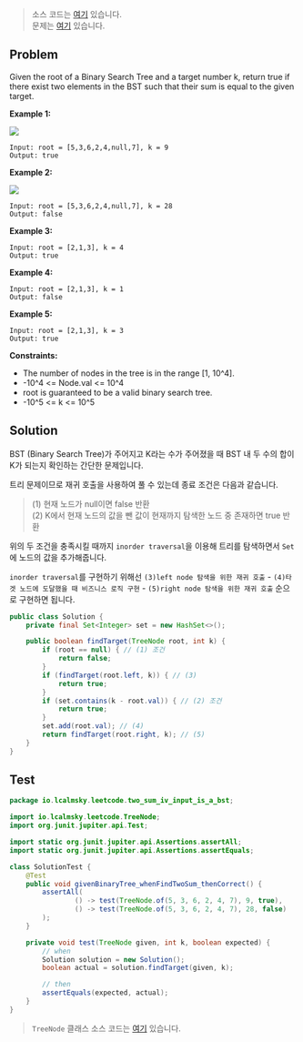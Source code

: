 > 소스 코드는 [여기](https://github.com/lcalmsky/leetcode/blob/master/src/main/java/io/lcalmsky/leetcode/two_sum_iv_input_is_a_bst/Solution.java) 있습니다.  
> 문제는 [여기](https://leetcode.com/explore/challenge/card/august-leetcoding-challenge-2021/616/week-4-august-22nd-august-28th/3908/) 있습니다.

## Problem

Given the root of a Binary Search Tree and a target number k, return true if there exist two elements in the BST such that their sum is equal to the given target.

**Example 1:**

![](https://assets.leetcode.com/uploads/2020/09/21/sum_tree_1.jpg)

```text
Input: root = [5,3,6,2,4,null,7], k = 9
Output: true
```

**Example 2:**

![](https://assets.leetcode.com/uploads/2020/09/21/sum_tree_2.jpg)

```text
Input: root = [5,3,6,2,4,null,7], k = 28
Output: false
```

**Example 3:**

```text
Input: root = [2,1,3], k = 4
Output: true
```

**Example 4:**

```text
Input: root = [2,1,3], k = 1
Output: false
```

**Example 5:**

```text
Input: root = [2,1,3], k = 3
Output: true
```

**Constraints:**

* The number of nodes in the tree is in the range [1, 10^4].
* -10^4 <= Node.val <= 10^4
* root is guaranteed to be a valid binary search tree.
* -10^5 <= k <= 10^5

## Solution

BST (Binary Search Tree)가 주어지고 K라는 수가 주어졌을 때 BST 내 두 수의 합이 K가 되는지 확인하는 간단한 문제입니다.

트리 문제이므로 재귀 호출을 사용하여 풀 수 있는데 종료 조건은 다음과 같습니다.

> (1) 현재 노드가 null이면 false 반환  
> (2) K에서 현재 노드의 값을 뺀 값이 현재까지 탐색한 노드 중 존재하면 true 반환  

위의 두 조건을 충족시킬 때까지 `inorder traversal`을 이용해 트리를 탐색하면서 `Set`에 노드의 값을 추가해줍니다.

`inorder traversal`를 구현하기 위해선 `(3)left node 탐색을 위한 재귀 호출` - `(4)타겟 노드에 도달했을 때 비즈니스 로직 구현` - `(5)right node 탐색을 위한 재귀 호출` 순으로 구현하면 됩니다.

```java
public class Solution {
    private final Set<Integer> set = new HashSet<>();

    public boolean findTarget(TreeNode root, int k) {
        if (root == null) { // (1) 조건
            return false;
        }
        if (findTarget(root.left, k)) { // (3)
            return true;
        }
        if (set.contains(k - root.val)) { // (2) 조건
            return true;
        }
        set.add(root.val); // (4)
        return findTarget(root.right, k); // (5)
    }
}
```

## Test

```java
package io.lcalmsky.leetcode.two_sum_iv_input_is_a_bst;

import io.lcalmsky.leetcode.TreeNode;
import org.junit.jupiter.api.Test;

import static org.junit.jupiter.api.Assertions.assertAll;
import static org.junit.jupiter.api.Assertions.assertEquals;

class SolutionTest {
    @Test
    public void givenBinaryTree_whenFindTwoSum_thenCorrect() {
        assertAll(
                () -> test(TreeNode.of(5, 3, 6, 2, 4, 7), 9, true),
                () -> test(TreeNode.of(5, 3, 6, 2, 4, 7), 28, false)
        );
    }

    private void test(TreeNode given, int k, boolean expected) {
        // when
        Solution solution = new Solution();
        boolean actual = solution.findTarget(given, k);

        // then
        assertEquals(expected, actual);
    }
}
```

> `TreeNode` 클래스 소스 코드는 [여기](https://github.com/lcalmsky/leetcode/blob/master/src/main/java/io/lcalmsky/leetcode/TreeNode.java) 있습니다.